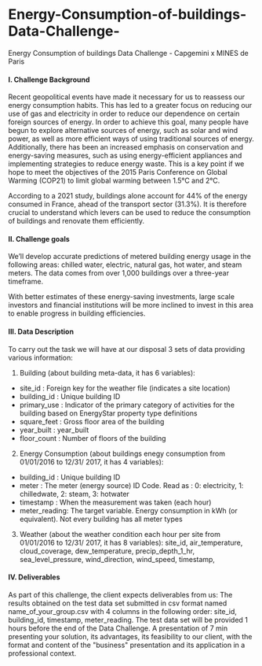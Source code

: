 # Energy-Consumption-of-buildings-Data-Challenge-
Energy Consumption of buildings Data Challenge - Capgemini x MINES de Paris

#### I. Challenge Background

Recent geopolitical events have made it necessary for us to reassess our energy consumption habits. This has led to a greater focus on reducing our use of gas and electricity in order to reduce our dependence on certain foreign sources of energy. In order to achieve this goal, many people have begun to explore alternative sources of energy, such as solar and wind power, as well as more efficient ways of using traditional sources of energy. Additionally, there has been an increased emphasis on conservation and energy-saving measures, such as using energy-efficient appliances and implementing strategies to reduce energy waste. This is a key point if we hope to meet the objectives of the 2015 Paris Conference on Global Warming (COP21) to limit global warming between 1.5°C and 2°C.

According to a 2021 study, buildings alone account for 44% of the energy consumed in France, ahead of the transport sector (31.3%). It is therefore crucial to understand which levers can be used to reduce the consumption of buildings and renovate them efficiently.

#### II. Challenge goals

We’ll develop accurate predictions of metered building energy usage in the following areas: chilled water, electric, natural gas, hot water, and steam meters. The data comes from over 1,000 buildings over a three-year timeframe.

With better estimates of these energy-saving investments, large scale investors and financial institutions will be more inclined to invest in this area to enable progress in building efficiencies.

#### III. Data Description

To carry out the task we will have at our disposal 3 sets of data providing various information:
1.  Building (about building meta-data, it has 6 variables):
- site_id : Foreign key for the weather file (indicates a site location)
- building_id : Unique building ID
- primary_use : Indicator of the primary category of activities for the building based on EnergyStar property type definitions
- square_feet : Gross floor area of the building
- year_built : year_built
- floor_count : Number of floors of the building

2. Energy Consumption (about buildings enegy consumption from 01/01/2016 to 12/31/ 2017, it has 4 variables):
- building_id : Unique building ID
- meter : The meter (energy source) ID Code. Read as : 0: electricity, 1: chilledwate, 2: steam, 3: hotwater
- timestamp : When the measurement was taken (each hour)
- meter_reading: The target variable. Energy consumption in kWh (or equivalent). Not every building has all meter types

3. Weather (about the weather condition each hour per site from 01/01/2016 to 12/31/ 2017, it has 8 variables): site_id, air_temperature, cloud_coverage, dew_temperature, precip_depth_1_hr, sea_level_pressure, wind_direction, wind_speed, timestamp,

#### IV. Deliverables

As part of this challenge, the client expects deliverables from us:
The results obtained on the test data set submitted in csv format named name_of_your_group.csv with 4 columns in the following order: site_id, building_id, timestamp, meter_reading. The test data set will be provided 1 hours before the end of the Data Challenge.
A presentation of 7 min presenting your solution, its advantages, its feasibility to our client, with the format and content of the "business" presentation and its application in a professional context.
